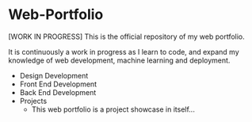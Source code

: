 # Web-Portfolio
[WORK IN PROGRESS]
This is the official repository of my web portfolio. 

It is continuously a work in progress as I learn to code, and expand my knowledge of web development, machine learning and deployment. 

- Design Development
- Front End Development
- Back End Development
- Projects
    - This web portfolio is a project showcase in itself...
